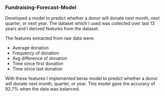 ### Fundraising-Forecast-Model

Developed a model to predict whether a donor will donate next month, next quarter, or next year. The dataset which I used was collected over last 13 years and I derived features from the dataset. 

The features extracted from raw data were:
- Average donation
- Frequency of donation
- Avg difference of donation
- Time since first donation
- Time since last donation

With these features I implemented keras model to predict whether a donor will donate next month, quarter, or year. This model gave the accuracy of 92.7% when the data was balanced.


